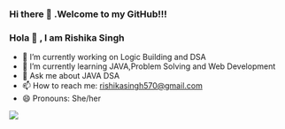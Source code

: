 ### Hi there 👋 .Welcome to my GitHub!!!
 
 
 
 
 
 ### Hola 👋 , I am Rishika Singh


- 🔭 I’m currently working on Logic Building and DSA
- 🌱 I’m currently learning JAVA,Problem Solving and Web Development
- 💬 Ask me about JAVA DSA
- 📫 How to reach me: rishikasingh570@gmail.com
- 😄 Pronouns: She/her

<img src="https://github-readme-stats.vercel.app/api?username=rishika570&&show_icons=true&title_color=ffffff&icon_color=bb2acf&text_color=daf7dc&bg_color=151515">
